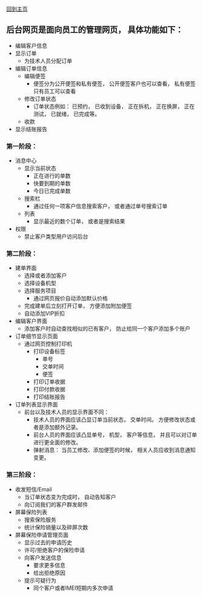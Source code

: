 [回到主页](../README.MD)

## 后台网页是面向员工的管理网页， 具体功能如下：
-   编辑客户信息
-   显示订单
    -   为技术人员分配订单
-   编辑订单信息
    -   编辑便签
        -   便签分为公开便签和私有便签， 公开便签客户也可以查看， 私有便签只有员工可以查看
    -   修改订单状态
        -   订单状态例如： 已预约， 已收到设备， 正在拆机， 正在换屏， 正在测试， 已就绪， 已完成等。
    -   收款
-   显示结账报告


### 第一阶段：
-   消息中心
    -   显示当前状态
        -   正在进行的单数
        -   快要到期的单数
        -   今日已完成单数
    -   搜索栏
        -   通过任何一项客户信息搜索客户， 或者通过单号搜索订单
    -   列表
        -   显示最近的数个订单， 或者是搜索结果
-   权限
    -   禁止客户类型用户访问后台
### 第二阶段：
-   建单界面
    -   选择或者添加客户
    -   选择设备机型
    -   选择服务项目
        -   通过网页报价自动添加默认价格
    -   完成建单后立刻打开订单， 方便添加附加便签
    -   自动添加VIP折扣
-   编辑客户界面
    -   添加客户时自动查找相似的已有客户， 防止给同一个客户添加多个账户
-   订单细节显示页面
    -   通过网页控制打印机
        -   打印设备标签
            -   单号
            -   交单时间
            -   便签
        -   打印订单收据
        -   打印付款收据
        -   打印结账报告
-   订单列表显示界面
    -   前台以及技术人员的显示界面不同：
        -   技术人员的界面应该凸显订单当前状态， 交单时间。 方便修改状态或者是添加额外记录。
        -   前台人员的界面应该凸显单号， 机型， 客户等信息， 并且可以对订单进行更全面的修改。
        -   弹射消息： 当员工修改、添加便签的时候， 相关人员应收到消息通知变更。

### 第三阶段：
-   收发短信/Email
    -   当订单状态变为完成时， 自动告知客户
    -   向订阅我们的客户群发邮件
-   屏幕保险列表
    -   搜索保险服务
    -   统计保险销量以及碎屏次数
-   屏幕保险申请管理页面
    -   显示过去的申请历史
    -   许可/拒绝客户的保险申请
    -   向客户发送信息
        -   要求更多信息
        -   给出拒绝原因
    -   提示可疑行为
        -   同个客户或者IMEI短期内多次申请
